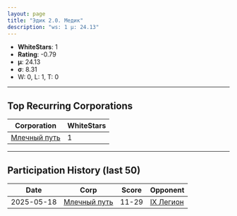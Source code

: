 ```yaml
---
layout: page
title: "Эдик 2.0. Медик"
description: "ws: 1 μ: 24.13"
---
```

- **WhiteStars**: 1
- **Rating**: -0.79
- **μ**: 24.13  
- **σ**: 8.31
- W: 0, L: 1, T: 0

---

## Top Recurring Corporations

| Corporation | WhiteStars |
| --- | --- |
| [Млечный путь](https://ws.tsl.rocks/corp/a9a3b102b3698bf7db8cd106adda02cee0033bfc03f681b667b2991e10049a25/) | 1 |

---

## Participation History (last 50)

| Date | Corp | Score | Opponent |
| --- | --- | --- | --- |
| 2025-05-18 | [Млечный путь](https://ws.tsl.rocks/corp/a9a3b102b3698bf7db8cd106adda02cee0033bfc03f681b667b2991e10049a25/) | 11-29 | [IX Легион](https://ws.tsl.rocks/corp/1621eab3bcc1ebffe496faadcde81cd31c503b2ac667ef88fbf2d64ea1f9908b/) |